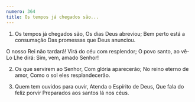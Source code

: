 ```yaml
---
numero: 364
title: Os tempos já chegados são...
---
```

1. Os tempos já chegados são,
Os dias Deus abreviou;
Bem perto está a consumação
Das promessas que Deus anunciou.

O nosso Rei não tardará!
Virá do céu com resplendor;
O povo santo, ao vê-Lo Lhe dirá:
Sim, vem, amado Senhor!

2. Os que servirem ao Senhor,
Com glória aparecerão;
No reino eterno de amor,
Como o sol eles resplandecerão.

3. Quem tem ouvidos para ouvir,
Atenda o Espírito de Deus,
Que fala do feliz porvir
Preparados aos santos lá nos céus.
